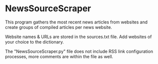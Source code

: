 # NewsSourceScraper
This program gathers the most recent news articles from websites and create groups of compiled articles per news website.

Website names & URLs are stored in the sources.txt file. Add websites of your choice to the dictionary.

The "NewsSourceScraper.py" file does not include RSS link configuration processes, more comments are within the file as well.
